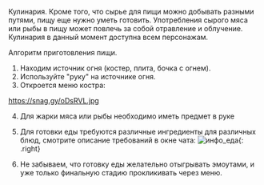 Кулинария.
Кроме того, что сырье для пищи можно добывать разными путями, пищу еще нужно уметь готовить. Употребления сырого мяса или рыбы в пищу может повлечь за собой отравление и облучение.
Кулинария в данный момент доступна всем персонажам.

Алгоритм приготовления пищи.
1) Находим источник огня (костер, плита, бочка с огнем).
2) Используйте "руку" на источнике огня.
3) Откроется меню костра:

https://snag.gy/oDsRVL.jpg

4) Для жарки мяса или рыбы необходимо иметь предмет в руке
5) Для готовки еды требуются различные ингредиенты для различных блюд, смотрите описание требований в окне чата: ![инфо_еда](https://snag.gy/ic4I09.jpg){: .right}

6) Не забываем, что готовку еды желательно отыгрывать эмоутами, и уже только финальную стадию прокликивать через меню.
